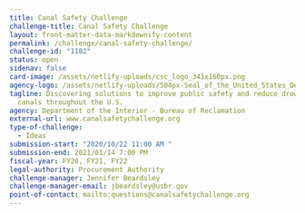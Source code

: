 ```yaml
---
title: Canal Safety Challenge
challenge-title: Canal Safety Challenge
layout: front-matter-data-markdownify-content
permalink: /challenge/canal-safety-challenge/
challenge-id: "1182"
status: open
sidenav: false
card-image: /assets/netlify-uploads/csc_logo_341x160px.png
agency-logo: /assets/netlify-uploads/504px-Seal_of_the_United_States_Department_of_the_Interior.png
tagline: Discovering solutions to improve public safety and reduce drownings in
  canals throughout the U.S.
agency: Department of the Interior - Bureau of Reclamation
external-url: www.canalsafetychallenge.org
type-of-challenge:
  - Ideas
submission-start: "2020/10/22 11:00 AM "
submission-end: 2021/01/14 7:00 PM
fiscal-year: FY20, FY21, FY22
legal-authority: Procurement Authority
challenge-manager: Jennifer Beardsley
challenge-manager-email: jbeardsley@usbr.gov
point-of-contact: mailto:questions@canalsafetychallenge.org
---
```

